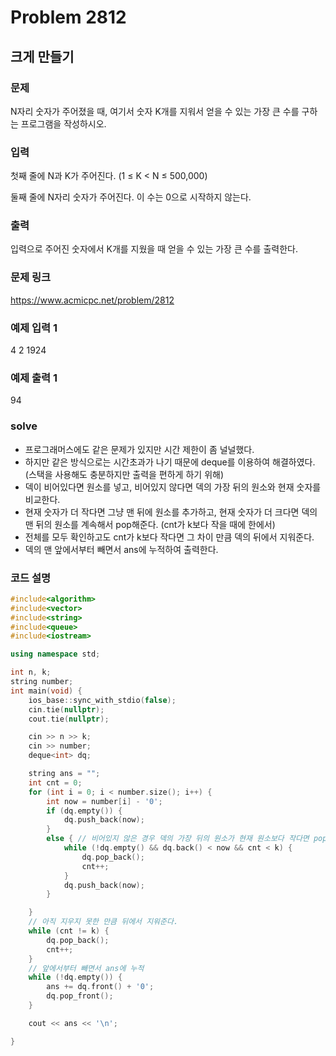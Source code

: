 # Problem 2812

## 크게 만들기

### 문제
N자리 숫자가 주어졌을 때, 여기서 숫자 K개를 지워서 얻을 수 있는 가장 큰 수를 구하는 프로그램을 작성하시오.

### 입력
첫째 줄에 N과 K가 주어진다. (1 ≤ K < N ≤ 500,000)

둘째 줄에 N자리 숫자가 주어진다. 이 수는 0으로 시작하지 않는다.

### 출력
입력으로 주어진 숫자에서 K개를 지웠을 때 얻을 수 있는 가장 큰 수를 출력한다.

### 문제 링크
<https://www.acmicpc.net/problem/2812>

### 예제 입력 1
4 2
1924

### 예제 출력 1
94

### solve
- 프로그래머스에도 같은 문제가 있지만 시간 제한이 좀 널널했다.
- 하지만 같은 방식으로는 시간초과가 나기 때문에 deque를 이용하여 해결하였다. (스택을 사용해도 충분하지만 출력을 편하게 하기 위해)
- 덱이 비어있다면 원소를 넣고, 비어있지 않다면 덱의 가장 뒤의 원소와 현재 숫자를 비교한다.
- 현재 숫자가 더 작다면 그냥 맨 뒤에 원소를 추가하고, 현재 숫자가 더 크다면 덱의 맨 뒤의 원소를 계속해서 pop해준다. (cnt가 k보다 작을 때에 한에서)
- 전체를 모두 확인하고도 cnt가 k보다 작다면 그 차이 만큼 덱의 뒤에서 지워준다.
- 덱의 맨 앞에서부터 빼면서 ans에 누적하여 출력한다.

### 코드 설명
```C++
#include<algorithm>
#include<vector>
#include<string>
#include<queue>
#include<iostream>

using namespace std;

int n, k;
string number;
int main(void) {
	ios_base::sync_with_stdio(false);
	cin.tie(nullptr);
	cout.tie(nullptr);

	cin >> n >> k;
	cin >> number;
	deque<int> dq;

	string ans = "";
	int cnt = 0;
	for (int i = 0; i < number.size(); i++) {
		int now = number[i] - '0';
		if (dq.empty()) {
			dq.push_back(now);
		}
		else { // 비어있지 않은 경우 덱의 가장 뒤의 원소가 현재 원소보다 작다면 pop한다.
			while (!dq.empty() && dq.back() < now && cnt < k) {
				dq.pop_back();
				cnt++;
			}
			dq.push_back(now);
		}

	}
	// 아직 지우지 못한 만큼 뒤에서 지워준다.
	while (cnt != k) {
		dq.pop_back();
		cnt++;
	}
	// 앞에서부터 빼면서 ans에 누적
	while (!dq.empty()) {
		ans += dq.front() + '0';
		dq.pop_front();
	}

	cout << ans << '\n';

}
```
